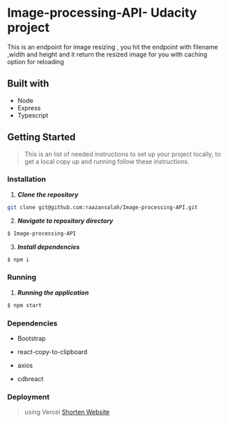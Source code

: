 # Image-processing-API- Udacity project

This is an endpoint for image resizing , you hit the endpoint with filename ,width and height and it return the resized image for you with caching option for reloading

## Built with

- Node
- Express
- Typescript

## Getting Started

> This is an list of needed instructions to set up your project locally, to get a local copy up and running follow these instructions.

### Installation

1. **_Clone the repository_**

```sh
git clone git@github.com:raazansalah/Image-processing-API.git
```

2. **_Navigate to repository directory_**

```sh
$ Image-processing-API
```

3. **_Install dependencies_**

```sh
$ npm i
```

### Running

1. **_Running the application_**

```sh
$ npm start
```

### Dependencies

- Bootstrap

- react-copy-to-clipboard
- axios
- cdbreact

### Deployment

> using Vercel
> [Shorten Website](https://url-shorten-website.vercel.app/)
